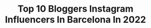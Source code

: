 ---
title: Top 10 Bloggers Instagram Influencers In Barcelona In 2022
description: >-
  Find top bloggers Instagram influencers in Barcelona in 2022. Most popular hashtags: #barcelona #blogger #travelgram #spain.
platform: Instagram
hits: 57
text_top: Discover the best Instagram influencers on inBeat.
text_bottom: inBeat aggregates 57 Instagram influencers like this in Barcelona, Spain for you to collaborate.
profiles:
  - username: "thegoldlipstick"
    fullname: >-
      Mireia from The Gold Lipstick
    bio: >-
      ▪️fashion & self-care blogger 📍Barcelona ✉️thegoldlipstick@gmail.com ✨love and lipstick ▫️www.thegoldlipstick.com
    location: "Spain"
    followers: 3558
    engagement: 1687
    commentsToLikes: 0.350036
    id: ck0tyj2kvn1ds0i19upv4nd49
    verified: false
    hashtags: "#frenchvibes, #parismood, #outfitselfie, #styledetails"
  - username: "nicarodriguez_"
    fullname: >-
      Nica Rodríguez
    bio: >-
      Fashion & Travel blogger from Barcelona. Visita mi blog👇
    location: "Spain"
    followers: 104212
    engagement: 112
    commentsToLikes: 0.063171
    id: ck6tuzkkajbte0j716lvqfkur
    verified: false
    hashtags: "#britishstyle, #potd, #nicarodriguez, #anthropologie"
  - username: "mariiiasanchz"
    fullname: >-
      M A R Í A ✨
    bio: >-
      ~ From Barcelona, since 1988. 📚 Marketing & Publicidad 💌 mariiiasanchz1988@gmail.com 💖 Moda, belleza & lifestyle. ✨ Canal YT #ASMR 👇
    location: "Spain"
    followers: 8558
    engagement: 537
    commentsToLikes: 0.047030
    id: ck5zmi7lcmm990i14ri28oa7y
    verified: false
    hashtags: "#perfectskin, #skincareroutine, #barcelonablogger, #blogger"
  - username: "talgilboa"
    fullname: >-
      Tal Gilboa 🐼
    bio: >-
      SMILE FOR SMILE 😍 ✡️ Israeli Boy 🇮🇱 📍living in Barcelona 🇪🇸 ✈️ Traveler
    location: "Spain"
    followers: 22992
    engagement: 654
    commentsToLikes: 0.052350
    id: ckap5vabydbf00i784mkml6g4
    verified: false
    hashtags: "#follow, #gaylife, #traveler, #travelgram"
  - username: "victordanielrs"
    fullname: >-
      Victor Daniel Rincon Suarez
    bio: >-
      📍 Living in Madrid. Licdo. En Artes mención Diseño Gráfico, Fotografo, amante de la democracia. @vicopicture
    location: "Spain"
    followers: 3178
    engagement: 1551
    commentsToLikes: 0.085030
    id: ck14jyqflmubn0i19kaaupybi
    verified: false
    hashtags: "#london, #paris, #barcelona, #blogger"
  - username: "irenecocinaparati"
    fullname: >-
      Irene cocina para ti
    bio: >-
      📍Barcelona. Food blogger 🖋. Recetas 📝Gastronomía 🍴Fotografía 📸📱. 📩 irenecocinaparati@gmail.com . 👇🏻RECETAS Y MI WEB 👇🏻
    location: "Spain"
    followers: 43539
    engagement: 463
    commentsToLikes: 0.349567
    id: ck5hhqgrr9l7o0i116joeraph
    verified: false
    hashtags: "#photooftheday, #receta, #gloobyfood, #barcelonafoodie"
  - username: "carles_castillejo"
    fullname: >-
      Carles
    bio: >-
      🏃Atleta olímpico. Maratoniano (2h10') Personal coach Patrocinado por Adidas y sponsorizado por Powergym y Stryd ✏ Blogger 🏃AR Barcelona Captain .
    location: "Spain"
    followers: 32513
    engagement: 393
    commentsToLikes: 0.029431
    id: ck5c0gpdut3pg0i11sc9upqfg
    verified: true
    hashtags: "#castinosepara, #instarunner, #marathontraining, #training"
  - username: "tonibuenog"
    fullname: >-
      ToniBuenoG
    bio: >-
      📍BARCELONA 🎾 Jugador de Padel ➡️WPT 🔛 FCP 〽TENNIS DESPÍ
    location: "Spain"
    followers: 8138
    engagement: 654
    commentsToLikes: 0.034700
    id: ck5cencddlbwq0i11hrmvz1if
    verified: false
    hashtags: "#padel, #envialia, #plasson, #wptlasrozasopen"
  - username: "peinetapintxos"
    fullname: >-
      Peineta & Pintxos ⚡💃Nerea💃⚡
    bio: >-
      Realidad pura➡️humor ➕ pasión ◽Social media en @salenlasrrss ◽ Madre de 👧👦🏻 ◽Blogger x vocación 📍Barcelona 📬 hola@peinetapintxos.com 🥘#Pintxiconsejos
    location: "Spain"
    followers: 21611
    engagement: 367
    commentsToLikes: 0.497449
    id: ck5zoqsh3r4t60i14rrxs6bqw
    verified: false
    hashtags: "#nuevatemporada, #navidadpeinetera, #familytime, #fotografiaprofesional"
  - username: "dontworrybecamper"
    fullname: >-
      Eric & Mari ✱ Travel Couple
    bio: >-
      ⊹ Travel bloggers · Vanlife ⌕Based in Barcelona ☾ Let your dreams be your wings PERNOCTAR POR ESPAÑA 🚐
    location: "Spain"
    followers: 27829
    engagement: 538
    commentsToLikes: 0.049934
    id: ck5qegsce0evv0i11xl9jepwu
    verified: false
    hashtags: "#passionpassport, #turismoespan, #iamtb, #travelcouplelife"
---